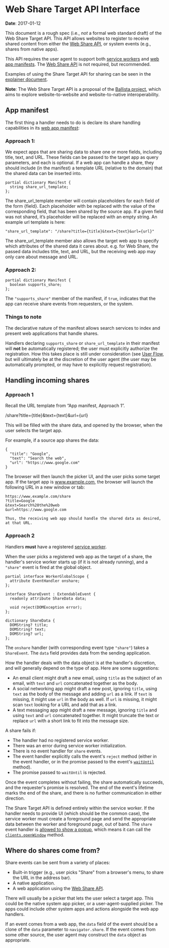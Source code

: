 # Web Share Target API Interface

**Date**: 2017-01-12

This document is a rough spec (i.e., *not* a formal web standard draft) of the
Web Share Target API. This API allows websites to register to receive shared
content from either the [Web Share API](https://github.com/mgiuca/web-share), or
system events (e.g., shares from native apps).

<!-- `supports_share`  Site needs to support just manifest in second approach
-->
This API requires the user agent to support both [service
workers](https://www.w3.org/TR/service-workers/) and [web app
manifests](https://www.w3.org/TR/appmanifest/). The [Web Share
API](https://github.com/mgiuca/web-share) is not required, but recommended.
<!-- end -->

Examples of using the Share Target API for sharing can be seen in the
[explainer document](explainer.md).

**Note**: The Web Share Target API is a proposal of the [Ballista
project](https://github.com/chromium/ballista), which aims to explore
website-to-website and website-to-native interoperability.

## App manifest

The first thing a handler needs to do is declare its share handling capabilities
in its [web app manifest](https://www.w3.org/TR/appmanifest/):

### Approach 1:

We expect apps that are sharing data to share one or more fields, including title, text, and URL. These fields can be passed to the target app as query parameters, and each is optional. If a web app can handle a share, they should include (in the manifest) a template URL (relative to the domain) that the shared data can be inserted into.

```WebIDL
partial dictionary Manifest {
  string share_url_template;
};
```

The share_url_template member will contain placeholders for each field of the form {field}. Each placeholder with be replaced with the value of the corresponding field, that has been shared by the source app. If a given field was not shared, it’s placeholder will be replaced with an empty string. An example url template is here:

```WebIDL
"share_url_template": "/share?title={title}&text={text}&url={url}"
```

The share_url_template member also allows the target web app to specify which attributes of the shared data it cares about. e.g. for Web Share, the passed data includes title, text, and URL, but the receiving web app may only care about message and URL.

### Approach 2:

```WebIDL
partial dictionary Manifest {
  boolean supports_share;
};
```
The `"supports_share"` member of the manifest, if `true`, indicates that the app
can receive share events from requesters, or the system.

### Things to note

The declarative nature of the manifest allows search services to index and
present web applications that handle shares.

Handlers declaring `supports_share` or `share_url_template` in their manifest
will **not** be automatically registered; the user must explicitly authorize
the registration. How this takes place is still under consideration (see [User
Flow](explainer.md#user-flow), but will ultimately be at the discretion of the
user agent (the user may be automatically prompted, or may have to explicitly
request registration).

## Handling incoming shares

### Approach 1

Recall the URL template from “App manifest, Approach 1”.

/share?title={title}&text={text}&url={url}

This will be filled with the share data, and opened by the browser, when the user selects the target app.

For example, if a source app shares the data:

```WebIDL
{
  "title": "Google",
  "text": "Search the web",
  "url": "https://www.google.com"
}
```

The browser will then launch the picker UI, and the user picks some target app. If the target app is www.example.com, the browser will launch the following URL in a new window or tab:

```WebIDL
https://www.example.com/share
?title=Google
&text=Search%20the%20web
&url=https://www.google.com

Thus, the receiving web app should handle the shared data as desired, at that URL.
```

### Approach 2

Handlers **must** have a registered [service
worker](https://www.w3.org/TR/service-workers/).

When the user picks a registered web app as the target of a share, the
handler's service worker starts up (if it is not already running), and a
`"share"` event is fired at the global object.

```WebIDL
partial interface WorkerGlobalScope {
  attribute EventHandler onshare;
};

interface ShareEvent : ExtendableEvent {
  readonly attribute ShareData data;

  void reject(DOMException error);
};

dictionary ShareData {
  DOMString? title;
  DOMString? text;
  DOMString? url;
};
```

The `onshare` handler (with corresponding event type `"share"`) takes a
`ShareEvent`. The `data` field provides data from the sending application.

How the handler deals with the data object is at the handler's discretion, and
will generally depend on the type of app. Here are some suggestions:

* An email client might draft a new email, using `title` as the subject of an
  email, with `text` and `url` concatenated together as the body.
* A social networking app might draft a new post, ignoring `title`, using `text`
  as the body of the message and adding `url` as a link. If `text` is missing,
  it might use `url` in the body as well. If `url` is missing, it might scan
  `text` looking for a URL and add that as a link.
* A text messaging app might draft a new message, ignoring `title` and using
  `text` and `url` concatenated together. It might truncate the text or replace
  `url` with a short link to fit into the message size.

A share fails if:

* The handler had no registered service worker.
* There was an error during service worker initialization.
* There is no event handler for `share` events.
* The event handler explicitly calls the event's `reject` method (either in the
  event handler, or in the promise passed to the event's
  [`waitUntil`](https://www.w3.org/TR/service-workers/#wait-until-method)
  method).
* The promise passed to `waitUntil` is rejected.

Once the event completes without failing, the share automatically succeeds, and
the requester's promise is resolved. The end of the event's lifetime marks the
end of the share, and there is no further communication in either direction.

The Share Target API is defined entirely within the service worker. If the
handler needs to provide UI (which should be the common case), the service
worker must create a foreground page and send the appropriate data between the
worker and foreground page, out of band. The `share` event handler is [allowed
to show a
popup](https://html.spec.whatwg.org/multipage/browsers.html#allowed-to-show-a-popup),
which means it can call the
[`clients.openWindow`](https://www.w3.org/TR/service-workers/#clients-openwindow-method)
method.

<!-- Done from here, and below -->
## Where do shares come from?

Share events can be sent from a variety of places:

* Built-in trigger (e.g., user picks "Share" from a browser's menu, to share the
  URL in the address bar).
* A native application.
* A web application using the [Web Share
  API](https://github.com/mgiuca/web-share).

There will usually be a picker that lets the user select a target app. This
could be the native system app picker, or a user-agent-supplied picker. The apps
could include other system apps and actions alongside the web app handlers.

If an event comes from a web app, the `data` field of the event should be a
clone of the `data` parameter to `navigator.share`. If the event comes from some
other source, the user agent may construct the `data` object as appropriate.
